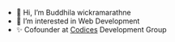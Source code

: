 - 👋 Hi, I’m Buddhila wickramarathne
- 👀 I’m interested in Web Development 
- ✨ Cofounder at [Codices](https://codices.dev/) Development Group
<!---- 💞️ I’m looking to collaborate on ...
- 🌱 I’m currently learning AI
- 📫 How to reach me by--->
<!---
Buddhila/Buddhila is a ✨ special ✨ repository because its `README.md` (this file) appears on your GitHub profile.
You can click the Preview link to take a look at your changes.
rsffyrfyfhgsrdhfyedhxc
--->
